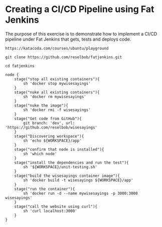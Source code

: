 # Creating a CI/CD Pipeline using Fat Jenkins

The purpose of this exercise is to demonstrate how to implement a CI/CD
pipeline under Fat Jenkins that gets, tests and deploys code.

`https://katacoda.com/courses/ubuntu/playground`

`git clone https://github.com/reselbob/fatjenkins.git`

`cd fatjenkins`


```
node {
    stage("stop all existing containers"){
        sh 'docker stop mywisesayings'
    }
    stage("nuke all existing containers"){
        sh 'docker rm mywisesayings'
    }
    stage("nuke the image"){
        sh 'docker rmi -f wisesayings'
    }
    stage("Get code from GitHub"){
        git branch: 'dev', url: 'https://github.com/reselbob/wisesayings'
    }
    stage("Discovering workspace"){
        sh 'echo ${WORKSPACE}/app'
    }
    stage("confirm that node is installed"){
        sh 'which node'
    }
    stage("install the dependencies and run the test"){
        sh '${WORKSPACE}/unit-testing.sh'
    }
    stage("build the wisesayings container image"){
        sh 'docker build -t wisesayings ${WORKSPACE}/app'
    }
    stage("run the container"){
        sh 'docker run -d --name mywisesayings -p 3000:3000 wisesayings'
    }
    stage("call the website using curl"){
        sh 'curl localhost:3000'
    }
}
```